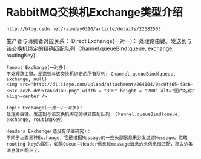 # RabbitMQ交换机Exchange类型介绍
	http://blog.csdn.net/rainday0310/article/details/22082503

生产者与消费者对应关系：
	Direct Exchange(一对一)： 
	处理路由键。发送到与该交换机绑定的精确匹配队列: Channel.queueBind(queue, exchange, routingKey)
	
	Fanout Exchange(一对多)：
 	不处理路由键。发送到与该交换机绑定的所有队列: Channel.queueBind(queue, exchange, null)
	<img src="http://dl.iteye.com/upload/attachment/264104/0ec0f465-49c6-361c-ae2b-dd951a6ed1a9.png" width = "300" height = "200" alt="图片名称" align=center />
	
	Topic Exchange(一对一/一对多)： 
	处理路由键。发送到与该交换机绑定的模式匹配队列: Channel.queueBind(queue, exchange, routingKey)
	
	Headers Exchange(还没有仔细研究)：
	不同于上面三种Exchange，它是根据Message的一些头部信息来分发过滤Message，忽略routing key的属性，如果Queue中Header信息和message消息的头信息相匹配，那么这条消息就匹配上了。


